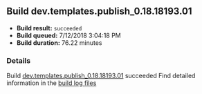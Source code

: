 ## Build dev.templates.publish_0.18.18193.01
- **Build result:** `succeeded`
- **Build queued:** 7/12/2018 3:04:18 PM
- **Build duration:** 76.22 minutes
### Details
Build [dev.templates.publish_0.18.18193.01](https://winappstudio.visualstudio.com/web/build.aspx?pcguid=a4ef43be-68ce-4195-a619-079b4d9834c2&builduri=vstfs%3a%2f%2f%2fBuild%2fBuild%2f26006) succeeded
Find detailed information in the [build log files](https://uwpctdiags.blob.core.windows.net/buildlogs/dev.templates.publish_0.18.18193.01_logs.zip)
